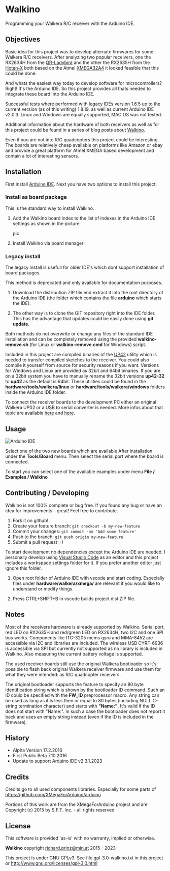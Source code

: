 # Walkino

Programming your Walkera R/C receiver with the
Arduino IDE.


## Objectives

Basic idea for this project was to develop
alternate firmwares for some Walkera R/C receivers. After analyzing two popular receivers,
one the RX2634H from the [QR-Ladybird](https://www.google.com/search?q=qr-ladybird&tbm=isch) and the
other the RX2635H from the [Hoten-X](https://www.google.com/search?q=hoten-x&tbm=isch) both based
on the Atmel [XMEGA32A4](http://www.atmel.com/devices/ATXMEGA32A4.aspx) it looked feasible that
this could be done.

And whats the easiest way today to develop
software for microcontrollers? Right! It's the
Arduino IDE. So this project provides all
thats needed to integrate these board into the
Arduino IDE.

Successful tests where performed with legacy IDEs version 1.6.5 up to
the current version (as of this writing) 1.8.19.
as well as current  Arduino IDE v2.0.3.
Linux and Windows are equally supported, MAC OS was not tested.

Additional information about the hardware of
both receivers as well as for this project
could be found in a series of blog posts
about [Walkino](https://www.min.at/prinz/?x=cat:510).

Even if you are not into R/C quadcopters this
project could be interesting. The boards are
relatively cheap available on platforms like
Amazon or ebay and provide a great platform
for Atmel XMEGA based development and contain
a lot of interesting sensors.


## Installation

First install [Arduino IDE](https://www.arduino.cc/en/Main/Software).
Next you have two options to install this
project.

### Install as board package

This is the standard way to install Walkino.

1. Add the Walkino board index to the list of
   indexes in the Arduino IDE settings as shown
   in the picture:

   pic

2. Install Walkino via board manager:


### Legacy install

The legacy install is usefull for older IDE's
which dont support installation of board
packages.

This method is deprecated and only available
for documentation purposes.

1. Download the distribution ZIP file end
   extract it into the root directory of the
   Arduino IDE (the folder
   which contains the file **arduino** which
   starts the IDE).

2. The other way is to clone the GIT repository
   right into the IDE folder. This has the
   advantage that updates could be easily done
   using **git update**.

Both methods do not overwrite or change any
files of the standard IDE installation and can
be completely removed using the provided
**walkino-remove.sh** (for Linux or
**walkino-remove.cmd** for Windows) script.

Included in this project are compiled binaries of
the [UP42](https://github.com/rprinz08/UP42) utility
which is needed to transfer compiled sketches to
the receiver. You could also compile it yourself
from source for security reasons if you want.
Versions for Windows and Linux are provided as 32bit and 64bit
binaries. If you are on a 32bit system you have to
manually rename the 32bit versions **up42-32** to
**up42** as the default is 64bit. These utilities
could be found in the **hardware/tools/walkera/linux**
or **hardware/tools/walkera/windows** folders inside the
Arduino IDE folder.

To connect the receiver boards to the development PC
either an original Walkera UP02 or a USB to serial
converter is needed. More infos about that topic are
available [here](https://www.min.at/prinz/?x=entry:entry150622-125650)
and [here](https://www.min.at/prinz/?x=entry:entry161004-215304).


## Usage
![Arduino IDE](misc/walkino.png)

Select one of the two new boards which are
available After installation under the **Tools/Board** menu. Then select the serial port where
the board is connected.

To start you can select one of the available
examples under menu **File / Examples / Walkino**


## Contributing / Developing
Walkino is not 100% complete or bug free. If you
found any bug or have an idea for improvements -
great! Feel free to contribute.

1. Fork it on github!
2. Create your feature branch: `git checkout -b my-new-feature`
3. Commit your changes: `git commit -am 'Add some feature'`
4. Push to the branch: `git push origin my-new-feature`
5. Submit a pull request :-)

To start development no dependencies except the
Arduino IDE are needed. I personally develop
using [Visual Studio Code](https://code.visualstudio.com) as an editor and this project
includes a workspace settings folder for it. If
you prefer another editor just ignore this
folder.

1. Open root folder of Arduino IDE with vscode
   and start coding. Especially files under
   **hardware/walkera/xmega/** are relevant if
   you would like to understand or modify things.

2. Press CTRL+SHIFT+B in vscode builds project
   dist ZIP file.

## Notes

Most of the receivers hardware is already
supported by Walkino. Serial port, red LED on
RX2635H and red/green LED on RX2634H, two I2C
and one SPI bus works. Components like ITG-3205
mems gyro and MMA-8452 are accessible via I2C
and libraries are included. The wireless USB
CYRF-6936 is accessible via SPI but currently
not supported as no library is included in
Walkino. Also measuring the current battery
voltage is supported.

The used receiver boards still use the original
Walkera bootloader so it's possible to flash
back original Walkera receiver firmware and use
them for what they were intended: as R/C
quadcopter receivers.

The original bootloader supports the feature to
specify an 80 byte identification string which
is shown by the bootloader ID command. Such an
ID could be specified with the **FW_ID**
preprocessor macro. Any string can be used as
long as it is less then or equal to 80 bytes
(including NULL C-string termination character)
and starts with **"Name:"**. It's valid if the
ID does not start with "Name:". In such a case
the bootloader does not report it back and uses
an empty string instead (even if the ID is
included in the firmware).

## History

* Alpha Version 17.2.2016
* First Public Beta 7.10.2016
* Update to support Arduino IDE v2 3.1.2023

## Credits

Credits go to all used components libraries.
Especially for some parts of
https://github.com/XMegaForArduino/arduino

Portions of this work are from the XMegaForArduino
project and are Copyright (c) 2015 by S.F.T.
Inc. - all rights reserved

## License

This software is provided 'as-is' with no
warranty, implied or otherwise.

**Walkino** copyright richard.prinz@min.at 2015 - 2023

This project is under GNU GPLv3.
See file gpl-3.0-walkino.txt in this project or
http://www.gnu.org/licenses/gpl-3.0.html
